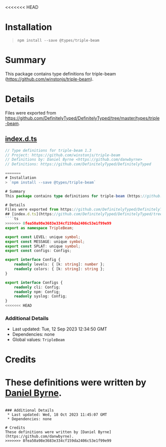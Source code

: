 <<<<<<< HEAD
# Installation
> `npm install --save @types/triple-beam`

# Summary
This package contains type definitions for triple-beam (https://github.com/winstonjs/triple-beam).

# Details
Files were exported from https://github.com/DefinitelyTyped/DefinitelyTyped/tree/master/types/triple-beam.
## [index.d.ts](https://github.com/DefinitelyTyped/DefinitelyTyped/tree/master/types/triple-beam/index.d.ts)
````ts
// Type definitions for triple-beam 1.3
// Project: https://github.com/winstonjs/triple-beam
// Definitions by: Daniel Byrne <https://github.com/danwbyrne>
// Definitions: https://github.com/DefinitelyTyped/DefinitelyTyped

=======
# Installation
> `npm install --save @types/triple-beam`

# Summary
This package contains type definitions for triple-beam (https://github.com/winstonjs/triple-beam).

# Details
Files were exported from https://github.com/DefinitelyTyped/DefinitelyTyped/tree/master/types/triple-beam.
## [index.d.ts](https://github.com/DefinitelyTyped/DefinitelyTyped/tree/master/types/triple-beam/index.d.ts)
````ts
>>>>>>> 8fea50a98e3683e334cf159da2406c53e1f99e99
export as namespace TripleBeam;

export const LEVEL: unique symbol;
export const MESSAGE: unique symbol;
export const SPLAT: unique symbol;
export const configs: Configs;

export interface Config {
    readonly levels: { [k: string]: number };
    readonly colors: { [k: string]: string };
}

export interface Configs {
    readonly cli: Config;
    readonly npm: Config;
    readonly syslog: Config;
}
<<<<<<< HEAD

````

### Additional Details
 * Last updated: Tue, 12 Sep 2023 12:34:50 GMT
 * Dependencies: none
 * Global values: `TripleBeam`

# Credits
These definitions were written by [Daniel Byrne](https://github.com/danwbyrne).
=======

````

### Additional Details
 * Last updated: Wed, 18 Oct 2023 11:45:07 GMT
 * Dependencies: none

# Credits
These definitions were written by [Daniel Byrne](https://github.com/danwbyrne).
>>>>>>> 8fea50a98e3683e334cf159da2406c53e1f99e99
